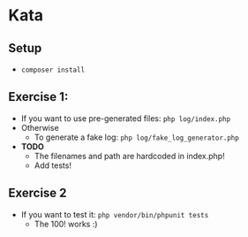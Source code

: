 # Kata

## Setup
- `composer install`

## Exercise 1:
- If you want to use pre-generated files: `php log/index.php`
- Otherwise
  - To generate a fake log: `php log/fake_log_generator.php`
- **TODO**
  - The filenames and path are hardcoded in index.php!
  - Add tests!

## Exercise 2
- If you want to test it: `php vendor/bin/phpunit tests`
  - The 100! works :) 